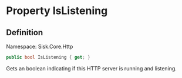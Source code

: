 # Property IsListening

## Definition
Namespace: Sisk.Core.Http

```csharp
public bool IsListening { get; }
```

Gets an boolean indicating if this HTTP server is running and listening.

